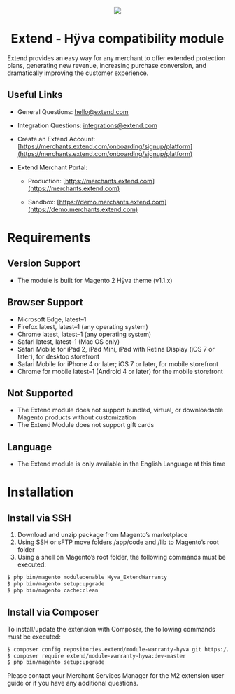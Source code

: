 <p align="center">
  <img src="https://helloextend-static-assets.s3.amazonaws.com/extend-shield-logo.png" />
  <h1 align="center">Extend - Hÿva compatibility module</h1>
</p>

Extend provides an easy way for any merchant to offer extended protection plans, generating new revenue, increasing purchase conversion, and dramatically improving the customer experience. 

## Useful Links

- General Questions: [hello@extend.com](hello@extend.com)

- Integration Questions: [integrations@extend.com](integrations@extend.com)

- Create an Extend Account: [https://merchants.extend.com/onboarding/signup/platform](https://merchants.extend.com/onboarding/signup/platform)

- Extend Merchant Portal:

    - Production: [https://merchants.extend.com](https://merchants.extend.com)

    - Sandbox: [https://demo.merchants.extend.com](https://demo.merchants.extend.com)

# Requirements 

## Version Support
- The module is built for Magento 2 Hÿva theme (v1.1.x)

## Browser Support
- Microsoft Edge, latest–1
- Firefox latest, latest–1 (any operating system)
- Chrome latest, latest–1 (any operating system)
- Safari latest, latest–1 (Mac OS only)
- Safari Mobile for iPad 2, iPad Mini, iPad with Retina Display (iOS 7 or later), for desktop storefront
- Safari Mobile for iPhone 4 or later; iOS 7 or later, for mobile storefront
- Chrome for mobile latest–1 (Android 4 or later) for the mobile storefront

## Not Supported
- The Extend module does not support bundled, virtual, or downloadable Magento products without customization
- The Extend Module does not support gift cards

## Language
- The Extend module is only available in the English Language at this time

# Installation

## Install via SSH
1. Download and unzip package from Magento’s marketplace
2. Using SSH or sFTP move folders /app/code and /lib to Magento’s root folder
3. Using a shell on Magento’s root folder, the following commands must be executed: 
```zsh
$ php bin/magento module:enable Hyva_ExtendWarranty
$ php bin/magento setup:upgrade
$ php bin/magento cache:clean
```

## Install via Composer
To install/update the extension with Composer, the following commands must be executed:
```zsh
$ composer config repositories.extend/module-warranty-hyva git https://github.com/helloextend/magento-hyva-extension/
$ composer require extend/module-warranty-hyva:dev-master
$ php bin/magento setup:upgrade
```

Please contact your Merchant Services Manager for the M2 extension user guide or if you have any additional questions.
